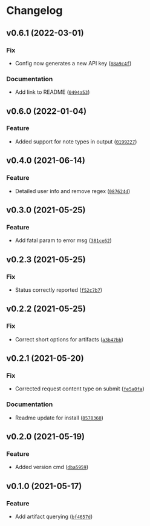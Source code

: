 # Changelog

<!--next-version-placeholder-->

## v0.6.1 (2022-03-01)
### Fix
* Config now generates a new API key ([`88a9c4f`](https://gitlab.com/loci-notes/loci-cli/-/commit/88a9c4faef337c31d0d0e1cd9be51ad6ad693c5b))

### Documentation
* Add link to README ([`0494a53`](https://gitlab.com/loci-notes/loci-cli/-/commit/0494a53bb57ba65a88fb689ac922d7a3e51dcb5f))

## v0.6.0 (2022-01-04)
### Feature
* Added support for note types in output ([`0199227`](https://gitlab.com/loci-notes/loci-cli/-/commit/0199227cfdfb4a550825fb171a8fdda7579b459b))

## v0.4.0 (2021-06-14)
### Feature
* Detailed user info and remove regex ([`087624d`](https://gitlab.com/loci-notes/loci-cli/-/commit/087624d28a08e454e47870453104cc1ac40345be))

## v0.3.0 (2021-05-25)
### Feature
* Add fatal param to error msg ([`381ce62`](https://gitlab.com/loci-notes/loci-cli/-/commit/381ce6202102723cf38a9d6b6ba5f1742775bb37))

## v0.2.3 (2021-05-25)
### Fix
* Status correctly reported ([`f52c7b7`](https://gitlab.com/loci-notes/loci-cli/-/commit/f52c7b7363f5a74ee8f747800d62b2ee0a065507))

## v0.2.2 (2021-05-25)
### Fix
* Correct short options for artifacts ([`a3b47bb`](https://gitlab.com/loci-notes/loci-cli/-/commit/a3b47bb1bd00137ec95d0a77ebcfc0d80ebf7750))

## v0.2.1 (2021-05-20)
### Fix
* Corrected request content type on submit ([`fe5a0fa`](https://gitlab.com/loci-notes/loci-cli/-/commit/fe5a0faf95aa802287791c0133f6cbb1d3554eb2))

### Documentation
* Readme update for install ([`8578360`](https://gitlab.com/loci-notes/loci-cli/-/commit/857836022bdd12770ba8c4ad96e5b00965b17d74))

## v0.2.0 (2021-05-19)
### Feature
* Added version cmd ([`dba5959`](https://gitlab.com/loci-notes/loci-cli/-/commit/dba5959899d5eced3c38b0e2e18d5adfb936dda9))

## v0.1.0 (2021-05-17)
### Feature
* Add artifact querying ([`bf4657d`](https://gitlab.com/loci-notes/loci-cli/-/commit/bf4657dbf7a517fdc8d27b98c3d1d7d3caaa7e25))
